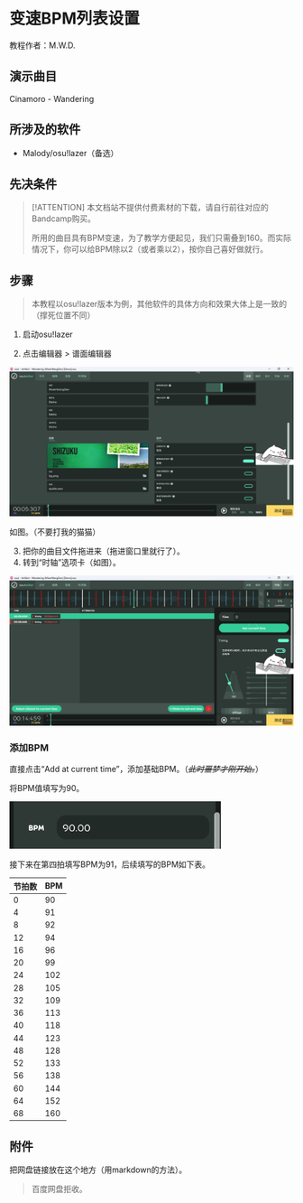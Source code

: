 # 变速BPM列表设置

教程作者：M.W.D.

## 演示曲目

Cinamoro - Wandering

## 所涉及的软件

- Malody/osu!lazer（备选）

## 先决条件

> [!ATTENTION] 本文档站不提供付费素材的下载，请自行前往对应的Bandcamp购买。
>
> 所用的曲目具有BPM变速，为了教学方便起见，我们只需叠到160。而实际情况下，你可以给BPM除以2（或者乘以2），按你自己喜好做就行。

## 步骤

> 本教程以osu!lazer版本为例，其他软件的具体方向和效果大体上是一致的（撑死位置不同）

1. 启动osu!lazer

2. 点击编辑器 > 谱面编辑器

![alt text](image.png)

如图。（不要打我的猫猫）

3. 把你的曲目文件拖进来（拖进窗口里就行了）。
4. 转到“时轴”选项卡（如图）。

![alt text](image-1.png)

### 添加BPM

直接点击“Add at current time”，添加基础BPM。（*~~此时噩梦才刚开始。~~*）

将BPM值填写为90。

![alt text](image-2.png)

接下来在第四拍填写BPM为91，后续填写的BPM如下表。

| 节拍数 | BPM |
| :--- | :--- |
| 0 | 90 |
| 4 | 91 |
| 8 | 92 |
| 12 | 94 |
| 16 | 96 |
| 20 | 99 |
| 24 | 102 |
| 28 | 105 |
| 32 | 109 |
| 36 | 113 |
| 40 | 118 |
| 44 | 123 |
| 48 | 128 |
| 52 | 133 |
| 56 | 138 |
| 60 | 144 |
| 64 | 152 |
| 68 | 160 |

## 附件

把网盘链接放在这个地方（用markdown的方法）。

> 百度网盘拒收。